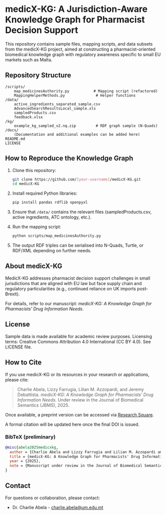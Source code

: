 # medicX-KG: A Jurisdiction-Aware Knowledge Graph for Pharmacist Decision Support

This repository contains sample files, mapping scripts, and data subsets from the medicX-KG project, aimed at constructing a pharmacist-oriented biomedical knowledge graph with regulatory awareness specific to small EU markets such as Malta.

## Repository Structure

```
/scripts/
    map_medicinesAuthority.py           # Mapping script (refactored)
    MappingHelperMethods.py              # Helper functions
/data/
    active_ingredients_separated_sample.csv
    AdvancedSearchResultsLocal_sample.xls
    sampledProducts.csv
    feedback.xlsx
/kg/
    example_kg_sampled_v2.nq.zip         # RDF graph sample (N-Quads)
/docs/
    (Documentation and additional examples can be added here)
README.md
LICENSE
```

## How to Reproduce the Knowledge Graph

1. Clone this repository:
   ```bash
   git clone https://github.com/[your-username]/medicX-KG.git
   cd medicX-KG
   ```

2. Install required Python libraries:
   ```bash
   pip install pandas rdflib openpyxl
   ```

3. Ensure that `/data/` contains the relevant files (sampledProducts.csv, active ingredients, ATC ontology, etc.).

4. Run the mapping script:
   ```bash
   python scripts/map_medicinesAuthority.py
   ```

5. The output RDF triples can be serialised into N-Quads, Turtle, or RDF/XML depending on further needs.

## About medicX-KG

MedicX-KG addresses pharmacist decision support challenges in small jurisdictions that are aligned with EU law but face supply chain and regulatory particularities (e.g., continued reliance on UK imports post-Brexit).

For details, refer to our manuscript: *medicX-KG: A Knowledge Graph for Pharmacists' Drug Information Needs*.

## License

Sample data is made available for academic review purposes. Licensing terms: Creative Commons Attribution 4.0 International (CC BY 4.0). See LICENSE file.

## How to Cite

If you use medicX-KG or its resources in your research or applications, please cite:

> Charlie Abela, Lizzy Farrugia, Lilian M. Azzopardi, and Jeremy Debattista. *medicX-KG: A Knowledge Graph for Pharmacists' Drug Information Needs.* Under review in the Journal of Biomedical Semantics (JBMS), 2025.

Once available, a preprint version can be accessed via [Research Square](https://www.researchsquare.com/).

A formal citation will be updated here once the final DOI is issued.

### BibTeX (preliminary)

```bibtex
@misc{abela2025medicxkg,
  author = {Charlie Abela and Lizzy Farrugia and Lilian M. Azzopardi and Jeremy Debattista},
  title = {medicX-KG: A Knowledge Graph for Pharmacists' Drug Information Needs},
  year = {2025},
  note = {Manuscript under review in the Journal of Biomedical Semantics. Preprint available on Research Square.}
}
```

## Contact

For questions or collaboration, please contact:
- Dr. Charlie Abela - charlie.abela@um.edu.mt